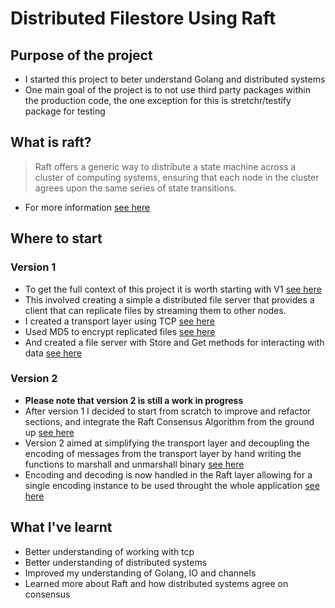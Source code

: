 # Distributed Filestore Using Raft

## Purpose of the project
- I started this project to beter understand Golang and distributed systems
- One main goal of the project is to not use third party packages within the production code, the one exception for this is stretchr/testify package for testing

## What is raft?
> Raft offers a generic way to distribute a state machine across a cluster of computing systems, ensuring that each node in the cluster agrees upon the same series of state transitions.
- For more information [see here](https://raft.github.io/)

## Where to start
### Version 1
- To get the full context of this project it is worth starting with V1 [see here](https://github.com/YourAverageMoron/storg/tree/7cc6f6c66be9f1262433b377108abfa11aa1c513)
- This involved creating a simple a distributed file server that provides a client that can replicate files by streaming them to other nodes.
- I created a transport layer using TCP [see here](https://github.com/YourAverageMoron/storg/blob/7cc6f6c66be9f1262433b377108abfa11aa1c513/p2p/tcp_transport.go)
- Used MD5 to encrypt replicated files [see here](https://github.com/YourAverageMoron/storg/blob/7cc6f6c66be9f1262433b377108abfa11aa1c513/crypto.go)
- And created a file server with Store and Get methods for interacting with data [see here](https://github.com/YourAverageMoron/storg/blob/7cc6f6c66be9f1262433b377108abfa11aa1c513/fileserver.go)

### Version 2
- **Please note that version 2 is still a work in progress**
- After version 1 I decided to start from scratch to improve and refactor sections, and integrate the Raft Consensus Algorithm from the ground up [see here](https://github.com/YourAverageMoron/storg/tree/main)
- Version 2 aimed at simplifying the transport layer and decoupling the encoding of messages from the transport layer by hand writing the functions to marshall and unmarshall binary [see here](https://github.com/YourAverageMoron/storg/blob/main/transport/tcp_message.go)
- Encoding and decoding is now handled in the Raft layer allowing for a single encoding instance to be used throught the whole application [see here](https://github.com/YourAverageMoron/storg/blob/89ffc3bce3f03be8c30785ba20e81a681ded5fea/raft/raft.go#L154)

## What I've learnt
- Better understanding of working with tcp
- Better understanding of distributed systems
- Improved my understanding of Golang, IO and channels
- Learned more about Raft and how distributed systems agree on consensus

